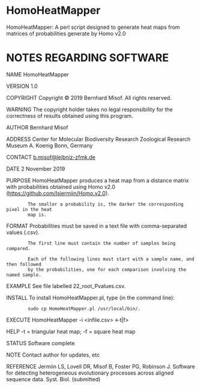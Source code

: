 # HomoHeatMapper
 HomoHeatMapper: A perl script designed to generate heat maps from matrices of probabilities generate by Homo v2.0


# NOTES REGARDING SOFTWARE

NAME        HomoHeatMapper

VERSION     1.0

COPYRIGHT   Copyright © 2019 Bernhard Misof. All rights reserved.

WARNING     The copyright holder takes no legal responsibility for the correctness of 
            results obtained using this program.

AUTHOR      Bernhard Misof

ADDRESS     Center for Molecular Biodiversity Research
            Zoological Research Museum A. Koenig
            Bonn, Germany

CONTACT     b.misof@leibniz-zfmk.de

DATE        2 November 2019

PURPOSE     HomoHeatMapper produces a heat map from a distance matrix with probabilities 
            obtained using Homo v2.0 (https://github.com/lsjermiin/Homo.v2.0).
            
            The smaller a probability is, the darker the corresponding pixel in the heat 
            map is.
 
FORMAT      Probabilities must be saved in a text file with comma-separated values (.csv).

            The first line must contain the number of samples being compared. 

            Each of the following lines must start with a sample name, and then followed
            by the probabilities, one for each comparison involving the named sample.
 
EXAMPLE     See file labelled 22_root_Pvalues.csv.

INSTALL     To install HomoHeatMapper.pl, type (in the command line):

            sudo cp HomoHeatMapper.pl /usr/local/bin/. 

EXECUTE     HomoHeatMapper -i <infile.csv> <-t|f>

HELP        -t = triangular heat map; -f = square heat map

STATUS      Software complete

NOTE        Contact author for updates, etc

REFERENCE   Jermiin LS, Lovell DR, Misof B, Foster PG, Robinson J. Software for detecting 
            heterogeneous evolutionary processes across aligned sequence data. Syst. Biol.
            (submitted)
